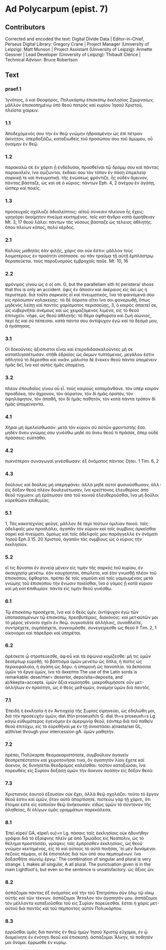 # Ad Polycarpum (epist. 7)  

## Contributors  
Corrected and encoded the text: Digital Divide Data | Editor-in-Chief, Perseus Digital Library: Gregory Crane | Project Manager (University of Leipzig): Matt Munson | Project Assistant (University of Leipzig): Annette Gessner | Lead Developer (University of Leipzig): Thibault Clérice | Technical Advisor: Bruce Robertson  

## Text  
### praef.1  
Ἰγνάτιος, ὁ καὶ Θεοφόρος, Πολυκάρπῳ ἐπισκόπῳ ἐκκλησίας Σμυρναίων, μᾶλλον ἐπισκοπημένῳ ὑπὸ θεοῦ πατρὸς καὶ κυρίου Ἰησοῦ Χριστοῦ, πλεῖστα χαίρειν.  
### 1.1  
Ἀποδεχόμενός σου τὴν ἐν θεῷ γνώμην ἡδρασμένην ὡς ἐπὶ πέτραν ἀκίνητον, ὑπερδοξάζω, καταξιωθεὶς τοῦ προσώπου σου τοῦ ἀμώμου, οὗ ὀναίμην ἐν θεῷ.  
### 1.2  
παρακαλῶ σε ἐν χάριτι ᾗ ἐνδέδυσαι, προσθεῖναι τῷ δρόμῳ σου καὶ πάντας παρακαλεῖν, ἵνα σώζωνται. ἐκδίκει σου τὸν τόπον ἐν πάσῃ ἐπιμελείᾳ σαρκικῇ τε καὶ πνευματικῇ. τῆς ἑνώσεως φρόντιζε, ἧς οὐδὲν ἄμεινον, πάντας βάσταζε, ὡς καὶ σὲ ὁ κύριος: πάντων Eph. 4, 2 ἀνέχου ἐν ἀγάπῃ, ὥσπερ καὶ ποιεῖς.  
### 1.3  
προσευχαῖς σχόλαζε ἀδιαλείπτοις: αἰτοῦ σύνεσιν πλείονα ἧς ἔχεις: γρηγόρει ἀκοίμητον πνεῦμα κεκτημένος. τοῖς κατ̓ ἄνδρα κατὰ ὁμοήθειαν Mt. 3, 17 θεοῦ λάλει: πάντων τὰς νόσους βάσταζε ὡς τέλειος ἀθλητής. ὅπου πλείων κόπος, πολὺ κέρδος.  
### 2.1  
Καλοὺς μαθητὰς ἐὰν φιλῇς, χάρις σοι οὐκ ἔστιν: μᾶλλον τοὺς λοιμοτέρους ἐν πραότητι ὑπότασσε. οὐ πᾶν τραῦμα τῇ αὐτῇ ἐμπλάστρῳ θεραπεύεται. τοὺς παροξυσμοὺς ἐμβροχαῖς παῦε. Mt. 10, 16  
### 2.2  
φρόνιμος γίνου ὡς ὁ o( om. G, but the paralleliam sith h( peristera/ shoss that this is only an accident. ὄφις ἐν ἅπασιν καὶ ἀκέραιος εἰς ἀεὶ ὡς ἡ περιστερά. διὰ τοῦτο σαρκικὸς εἶ καὶ πνευματικός, ἵνα τὰ φαινόμενά σου εἰς πρόσωπον κολακεύῃς: τὰ δὲ ἀόρατα αἴτει ἵνα σοι φανερωθῇ, ὅπως μηδενὸς λείπῃ καὶ παντὸς χαρίσματος περισσεύῃς, 3, ὁ καιρὸς ἀπαιτεῖ σε, ὡς κυβερνῆται ἀνέμους καὶ ὡς χειμαζόμενος λιμένα, εἰς τὸ θεοῦ ἐπιτυχεῖν. νῆφε, ὡς θεοῦ ἀθλητής: τὸ θέμα ἀφθαρσία καὶ ζωὴ αἰώνιος, περὶ ἧς καὶ σὺ πέπεισαι. κατὰ πάντα σου ἀντίψυχον ἐγὼ καὶ τὰ δεσμά μου, ἃ ἠγάπησας.  
### 3.1  
Οἱ δοκοῦντες ἀξιόπιστοι εἶναι καὶ ἑτεροδιδασκαλοῦντες μή σε καταπλησσέτωσαν. στῆθι ἑδραῖος ὡς ἄκμων τυπτόμενος. μεγάλου ἐστιν ἀθλητοῦ τὸ δέρεσθαι καὶ νικᾶν. μάλιστα δὲ ἕνεκεν θεοῦ πάντα ὑπομένειν ἡμᾶς δεῖ, ἵνα καὶ αὐτὸς ἡμᾶς ὑπομείνῃ.  
### 3.2  
πλέον σπουδαῖος γίνου οὗ εἶ. τοὺς καιροὺς καταμάνθανε. τὸν ὑπὲρ καιρὸν προσδόκα, τὸν ἄχρονον, τὸν ἀόρατον, τὸν δἰ ἡμᾶς ὁρατόν, τὸν ἀψηλάφητον, τὸν ἀπαθῆ, τὸν δἰ ἡμᾶς παθητόν, τὸν κατὰ πάντα τρόπον δἰ ἡμᾶς ὑπομείναντα.  
### 4.1  
Χῆραι μὴ ἀμελείσθωσαν: μετὰ τὸν κύριον σὺ αὐτῶν φροντιστὴς ἔσο. μηδὲν ἄνευ γνώμης σου γινέσθω μηδὲ σὺ ἄνευ θεοῦ τι πρᾶσσε, ὅπερ οὐδὲ πράσσεις: εὐστάθει.  
### 4.2  
πυκνότερον συναγωγαὶ γινέσθωσαν: ἐξ ὀνόματος πάντας ζήτει. 1 Tim. 6, 2  
### 4.3  
δούλους καὶ δούλας μὴ ὑπερηφάνει: ἀλλὰ μηδὲ αὐτοὶ φυσιούσθωσαν, ἀλλ̓ εἰς δόξαν θεοῦ πλέον δουλευέτωσαν, ἵνα κρείττονος ἐλευθερίας ἀπὸ θεοῦ τύχωσιν. μὴ ἐράτωσαν ἀπὸ τοῦ κοινοῦ ἐλευθεροῦσθαι, ἵνα μὴ δοῦλοι εὑρεθῶσιν ἐπιθυμίας.  
### 5.1  
1, Τὰς κακοτεχνίας φεῦγε, μᾶλλον δὲ περὶ τούτων ὁμιλίαν ποιοῦ. ταῖς ἀδελφαῖς μου προσλάλει, ἀγαπᾶν τὸν κύριον καὶ τοῖς συμβίοις ἀρκεῖσθαι σαρκὶ καὶ πνεύματι. ὁμοίως καὶ τοῖς ἀδελφοῖς μου παράγγελλε ἐν ὀνόματι Ἰησοῦ Eph.3 15. 20 Χριστοῦ, ἀγαπᾶν τὰς συμβίους ὡς ὁ κύριος τὴν ἐκκλησίαν.  
### 5.2  
εἵ τις δύναται ἐν ἁγνείᾳ μένειν εἰς τιμὴν τῆς σαρκὸς τοῦ κυρίου, ἐν ἀκαυχησίᾳ μενέτω. ἐὰν καυχήσηται, ἀπώλετο, καὶ ἐὰν γνωσθῇ πλέον τοῦ ἐπισκόπου, ἔφθαρται. πρέπει δὲ τοῖς γαμοῦσι καὶ ταῖς γαμουμέναις μετὰ γνώμης τοῦ ἐπισκόπου τὴν ἕνωσιν ποιεῖσθαι, ἵνα ὁ γάμος ᾖ κατὰ κύριον καὶ μὴ κατ̓ ἐπιθυμίαν. πάντα εἰς τιμὴν θεοῦ γινέσθω.  
### 6.1  
Τῷ ἐπισκόπῳ προσέχετε, ἵνα καὶ ὁ θεὸς ὑμῖν. ἀντίψυχον ἐγὼ τῶν ὑποτασσομένων τῷ ἐπισκόπῳ, πρεσβυτέροις, διακόνοις: καὶ μετ̓ αὐτῶν μοι τὸ μέρος γένοιτο σχεῖν ἐν θεῷ. συγκοπιᾶτε ἀλλήλοις, συναθλεῖτε, συντρέχετε, συμπάσχετε, συγκοιμᾶσθε. συνεγείρεσθε ὡς θεοῦ II Tim. 2, 1 οἰκονόμοι καὶ πάρεδροι καὶ ὑπηρέται.  
### 6.2  
ἀρέσκετε ᾧ στρατεύεσθε, ἀφ̓ οὖ καὶ τὰ ὀψώνια κομίζεσθε: μή τις ὑμῶν δεσέρτωρ εὑρεθῇ. τὸ βάπτισμα ὑμῶν μενέτω ὡς ὅπλα, ἡ πίστις ὡς περικεφαλαία, ἡ ἀγάπη ὡς δόρυ. ἡ ὑπομονὴ ὡς πανοπλία. τὰ δεπόσιτα ὑμῶν τὰ ἔργα ὑμῶν, ἵνα τὰ ἄκκεπτα The use of the Latin sords is remarkable: dese/rtwr= desertor, depo/sita=deposita, and a)/kkepta=accepta. ὑμῶν ἄξια κομίσησθε. μακροθυμήσατε οὖν μετ̓ ἀλλήλων ἐν πραότητι, ὡς ὁ θεὸς μεθ̓ ὑμῶν, ὀναίμην ὑμῶν διὰ παντός.  
### 7.1  
Ἐπειδὴ ἡ ἐκκλησία ἡ ἐν Ἀντιοχείᾳ τῆς Συρίας εἰρηνεύει, ὡς ἐδηλώθη μοι, διὰ τὴν προσευχὴν ὑμῶν, dia\ th\n proseuxh/n G. dia\ th=s proseuxh=s Lg. κἀγὼ εὐθυμότερος ἐγενόμην ἐν ἀμεριμνίᾳ θεοῦ, ἐάνπερ διὰ τοῦ παθεῖν θεοῦ ἐπιτύχω, εἰς τὸ εὑρεθῆναί με ἐν τῇ ἀναστάσει a)nasta/sei GL, ai)th/sei through your intercession gA. ὑμῶν μαθητήν.  
### 7.2  
πρέπει, Πολύκαρπε θεομακαριστότατε, συμβούλιον ἀγαγεῖν θεοπρεπέστατον καὶ χειροτονῆσαί τινα, ὃν ἀγαπητὸν λίαν ἔχετε καὶ ἄοκνον, ὃς δυνήσεται θεοδρόμος καλεῖσθαι: τοῦτον καταξιῶσαι, ἵνα πορευθεὶς εἰς Συρίαν δοξάσῃ ὑμῶν τὴν ἄοκνον ἀγάπην εἰς δόξαν θεοῦ:  
### 7.3  
Χριστιανὸς ἑαυτοῦ ἐξουσίαν οὐκ ἔχει, ἀλλὰ θεῷ σχολάζει. τοῦτο τὸ ἔργον θεοῦ ἐστιν καὶ ὑμῶν, ὅταν αὐτὸ ἀπαρτίσητε. πιστεύω γὰρ τῇ χάριτι, ὅτι ἕτοιμοί ἐστε εἰς εὐποιΐαν θεῷ ἀνήκουσαν. εἰδὼς ὑμῶν τὸ σύντονον τῆς ἀληθείας, δἰ ὀλίγων ὑμᾶς γραμμάτων παρεκάλεσα.  
### 8.1  
Ἐπεὶ e)pei/ GA, e)pei\ ou)=n Lg. πάσαις ταῖς ἐκκλησίαις οὐκ ἠδυνήθην γράψαι διὰ τὸ ἐξαίφνης πλεῖν με ἀπὸ Τρωάδος εἰς Νεάπολιν, ὡς τὸ θέλημα προστάσσει, γράψεις ταῖς ἔμπροσθεν ἐκκλησίαις, ὡς θεοῦ γνώμην κεκτημένος, εἰς τὸ καὶ αὐτοὺς τὸ αὐτὸ ποιῆσαι, ʽοἱ μὲν δυνάμενοι πεζοὺς πέμψαι, οἱ δὲ ἐπιστολὰς διὰ τῶν ὑπό σου πεμπομένων. ἵνα δοξασθῆτε αἰωνίῳ ἔργῳ.ʼ The combination of singular and plural is very strange. L makes all singular, A all plural. The punctuation given is in the main Lightfoot's, but even so the sentence is unsatisfactory. ὡς ἄξιος ὤν.  
### 8.2  
ἀσπάζομαι πάντας ἐξ ὀνόματος καὶ τὴν τοῦ Ἐπιτρόπου σὺν ὅλῳ τῷ οἴκῳ αὐτῆς καὶ τῶν τέκνων. ἀσπάζομαι Ἄτταλον τὸν ἀγαπητόν μου. ἀσπάζομαι τὸν μέλλοντα καταξιοῦσθαι τοῦ εἰς Συρίαν πορεύεσθαι. ἔσται ἡ χάρις μετ̓ αὐτοῦ διὰ παντὸς καὶ τοῦ πέμποντος αὐτὸν Πολυκάρπου.  
### 8.3  
ἐρρῶσθαι ὑμᾶς διὰ παντὸς ἐν θεῷ ἡμῶν Ἰησοῦ Χριστῷ εὔχομαι, ἐν ᾧ διαμείνητε ἐν ἑνότητι θεοῦ καὶ ἐπισκοπῇ. ἀσπάζομαι Ἄλκην, τὸ ποθητόν μοι ὄνομα. ἔρρωσθε ἐν κυρίῳ.  

